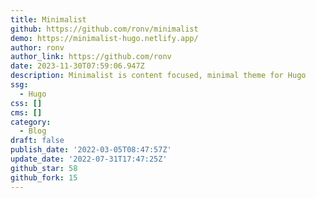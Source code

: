 ```yaml
---
title: Minimalist
github: https://github.com/ronv/minimalist
demo: https://minimalist-hugo.netlify.app/
author: ronv
author_link: https://github.com/ronv
date: 2023-11-30T07:59:06.947Z
description: Minimalist is content focused, minimal theme for Hugo
ssg:
  - Hugo
css: []
cms: []
category:
  - Blog
draft: false
publish_date: '2022-03-05T08:47:57Z'
update_date: '2022-07-31T17:47:25Z'
github_star: 58
github_fork: 15
---
```

